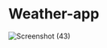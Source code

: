 # Weather-app
![Screenshot (43)](https://github.com/user-attachments/assets/b1c5c2d0-5a7a-4833-9ca9-6213ca5e162f)
